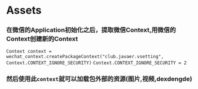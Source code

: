 # Assets
### 在微信的Application初始化之后，提取微信Context,用微信的Context创建新的Context
`Context context = wechat_context.createPackageContext("club.javaer.vsetting", Context.CONTEXT_IGNORE_SECURITY)`
`Context.CONTEXT_IGNORE_SECURITY = 2`
### 然后使用此`context`就可以加载包外部的资源(图片,视频,dexdengde)